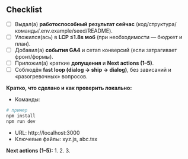 <!-- FAST-10x / HOOKED GO CHECKLIST -->

## Checklist
- [ ] Выдал(а) **работоспособный результат сейчас** (код/структура/команды/.env.example/seed/README).
- [ ] Уложился(ась) в **LCP ≤1.8s моб** (при необходимости — бюджет и план).
- [ ] Добавил(а) **события GA4** и сетап конверсий (если затрагивает фронт/формы).
- [ ] Приложил(а) краткие **допущения** и **Next actions (1–5)**.
- [ ] Соблюдён **fast loop (dialog → ship → dialog)**, без зависаний и «разогревочных» вопросов.

**Кратко, что сделано и как проверить локально:**
- Команды:
```bash
# пример
npm install
npm run dev
```
- URL: http://localhost:3000
- Ключевые файлы: xyz.js, abc.tsx

**Next actions (1–5):**
1. 
2. 
3.